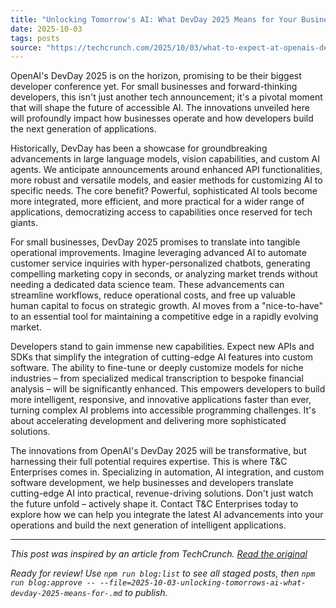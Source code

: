 ```yaml
---
title: "Unlocking Tomorrow's AI: What DevDay 2025 Means for Your Business"
date: 2025-10-03
tags: posts
source: "https://techcrunch.com/2025/10/03/what-to-expect-at-openais-devday-2025-and-how-to-watch-it/"
---
```


OpenAI's DevDay 2025 is on the horizon, promising to be their biggest developer conference yet. For small businesses and forward-thinking developers, this isn't just another tech announcement; it's a pivotal moment that will shape the future of accessible AI. The innovations unveiled here will profoundly impact how businesses operate and how developers build the next generation of applications.

Historically, DevDay has been a showcase for groundbreaking advancements in large language models, vision capabilities, and custom AI agents. We anticipate announcements around enhanced API functionalities, more robust and versatile models, and easier methods for customizing AI to specific needs. The core benefit? Powerful, sophisticated AI tools become more integrated, more efficient, and more practical for a wider range of applications, democratizing access to capabilities once reserved for tech giants.

For small businesses, DevDay 2025 promises to translate into tangible operational improvements. Imagine leveraging advanced AI to automate customer service inquiries with hyper-personalized chatbots, generating compelling marketing copy in seconds, or analyzing market trends without needing a dedicated data science team. These advancements can streamline workflows, reduce operational costs, and free up valuable human capital to focus on strategic growth. AI moves from a "nice-to-have" to an essential tool for maintaining a competitive edge in a rapidly evolving market.

Developers stand to gain immense new capabilities. Expect new APIs and SDKs that simplify the integration of cutting-edge AI features into custom software. The ability to fine-tune or deeply customize models for niche industries – from specialized medical transcription to bespoke financial analysis – will be significantly enhanced. This empowers developers to build more intelligent, responsive, and innovative applications faster than ever, turning complex AI problems into accessible programming challenges. It's about accelerating development and delivering more sophisticated solutions.

The innovations from OpenAI's DevDay 2025 will be transformative, but harnessing their full potential requires expertise. This is where T&C Enterprises comes in. Specializing in automation, AI integration, and custom software development, we help businesses and developers translate cutting-edge AI into practical, revenue-driving solutions. Don't just watch the future unfold – actively shape it. Contact T&C Enterprises today to explore how we can help you integrate the latest AI advancements into your operations and build the next generation of intelligent applications. <!-- Remove title from body -->

---

*This post was inspired by an article from TechCrunch. [Read the original](https://techcrunch.com/2025/10/03/what-to-expect-at-openais-devday-2025-and-how-to-watch-it/)*

*Ready for review! Use `npm run blog:list` to see all staged posts, then `npm run blog:approve -- --file=2025-10-03-unlocking-tomorrows-ai-what-devday-2025-means-for-.md` to publish.*